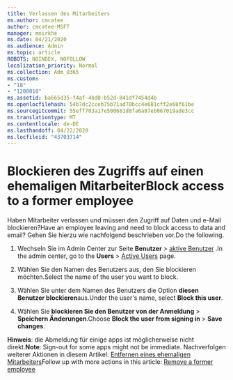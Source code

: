 ```yaml
---
title: Verlassen des Mitarbeiters
ms.author: cmcatee
author: cmcatee-MSFT
manager: mnirkhe
ms.date: 04/21/2020
ms.audience: Admin
ms.topic: article
ROBOTS: NOINDEX, NOFOLLOW
localization_priority: Normal
ms.collection: Adm_O365
ms.custom:
- "18"
- "1200010"
ms.assetid: ba665d35-f4af-4bd0-b52d-841df7454d4b
ms.openlocfilehash: 54b7dc2cceb75b71ad70bcc4e681cff2e68f61be
ms.sourcegitcommit: 55eff703a17e500681d8fa6a87eb067019ade3cc
ms.translationtype: MT
ms.contentlocale: de-DE
ms.lasthandoff: 04/22/2020
ms.locfileid: "43703714"
---
```

# <a name="block-access-to-a-former-employee"></a><span data-ttu-id="cb18f-102">Blockieren des Zugriffs auf einen ehemaligen Mitarbeiter</span><span class="sxs-lookup"><span data-stu-id="cb18f-102">Block access to a former employee</span></span>

<span data-ttu-id="cb18f-103">Haben Mitarbeiter verlassen und müssen den Zugriff auf Daten und e-Mail blockieren?</span><span class="sxs-lookup"><span data-stu-id="cb18f-103">Have an employee leaving and need to block access to data and email?</span></span> <span data-ttu-id="cb18f-104">Gehen Sie hierzu wie nachfolgend beschrieben vor.</span><span class="sxs-lookup"><span data-stu-id="cb18f-104">Do the following.</span></span>
  
1. <span data-ttu-id="cb18f-105">Wechseln Sie im Admin Center zur Seite **Benutzer** \> [aktive Benutzer](https://go.microsoft.com/fwlink/p/?linkid=834822) .</span><span class="sxs-lookup"><span data-stu-id="cb18f-105">In the admin center, go to the **Users** \> [Active Users](https://go.microsoft.com/fwlink/p/?linkid=834822) page.</span></span>

2. <span data-ttu-id="cb18f-106">Wählen Sie den Namen des Benutzers aus, den Sie blockieren möchten.</span><span class="sxs-lookup"><span data-stu-id="cb18f-106">Select the name of the user you want to block.</span></span>

3. <span data-ttu-id="cb18f-107">Wählen Sie unter dem Namen des Benutzers die Option **diesen Benutzer blockieren**aus.</span><span class="sxs-lookup"><span data-stu-id="cb18f-107">Under the user's name, select **Block this user**.</span></span>

4. <span data-ttu-id="cb18f-108">Wählen Sie **blockieren Sie den Benutzer von der Anmeldung** \> **Speichern Änderungen**.</span><span class="sxs-lookup"><span data-stu-id="cb18f-108">Choose **Block the user from signing in** \> **Save changes**.</span></span>

<span data-ttu-id="cb18f-109">**Hinweis**: die Abmeldung für einige apps ist möglicherweise nicht direkt.</span><span class="sxs-lookup"><span data-stu-id="cb18f-109">**Note**: Sign-out for some apps might not be immediate.</span></span> <span data-ttu-id="cb18f-110">Nachverfolgen weiterer Aktionen in diesem Artikel: [Entfernen eines ehemaligen Mitarbeiters](https://docs.microsoft.com/office365/admin/add-users/remove-former-employee)</span><span class="sxs-lookup"><span data-stu-id="cb18f-110">Follow up with more actions in this article: [Remove a former employee](https://docs.microsoft.com/office365/admin/add-users/remove-former-employee)</span></span>